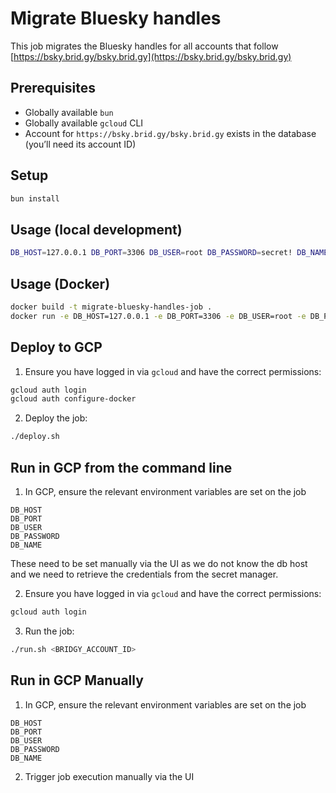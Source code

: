 # Migrate Bluesky handles

This job migrates the Bluesky handles for all accounts that follow [https://bsky.brid.gy/bsky.brid.gy](https://bsky.brid.gy/bsky.brid.gy)

## Prerequisites

- Globally available `bun`
- Globally available `gcloud` CLI
- Account for `https://bsky.brid.gy/bsky.brid.gy` exists in the database (you’ll need its account ID)

## Setup

```bash
bun install
```

## Usage (local development)

```bash
DB_HOST=127.0.0.1 DB_PORT=3306 DB_USER=root DB_PASSWORD=secret! DB_NAME=activitypub bun run index.ts 123
```

## Usage (Docker)

```bash
docker build -t migrate-bluesky-handles-job .
docker run -e DB_HOST=127.0.0.1 -e DB_PORT=3306 -e DB_USER=root -e DB_PASSWORD=secret! -e DB_NAME=activitypub migrate-bluesky-handles-job 123
```

## Deploy to GCP

1. Ensure you have logged in via `gcloud` and have the correct permissions:

```bash
gcloud auth login
gcloud auth configure-docker
```

2. Deploy the job:

```bash
./deploy.sh
```

## Run in GCP from the command line

1. In GCP, ensure the relevant environment variables are set on the job

```text
DB_HOST
DB_PORT
DB_USER
DB_PASSWORD
DB_NAME
```

These need to be set manually via the UI as we do not know the db host      
and we need to retrieve the credentials from the secret manager.

2. Ensure you have logged in via `gcloud` and have the correct permissions:

```bash
gcloud auth login
```

3. Run the job:

```bash
./run.sh <BRIDGY_ACCOUNT_ID>
```

## Run in GCP Manually

1. In GCP, ensure the relevant environment variables are set on the job

```text
DB_HOST
DB_PORT
DB_USER
DB_PASSWORD
DB_NAME
```

2. Trigger job execution manually via the UI

